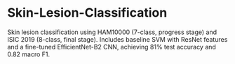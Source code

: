 # Skin-Lesion-Classification
Skin lesion classification using HAM10000 (7-class, progress stage) and ISIC 2019 (8-class, final stage). Includes baseline SVM with ResNet features and a fine-tuned EfficientNet-B2 CNN, achieving 81% test accuracy and 0.82 macro F1.
